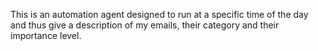 This is an automation agent designed to run at a specific time of the day and thus give a description of my emails, their category and their importance level. 

